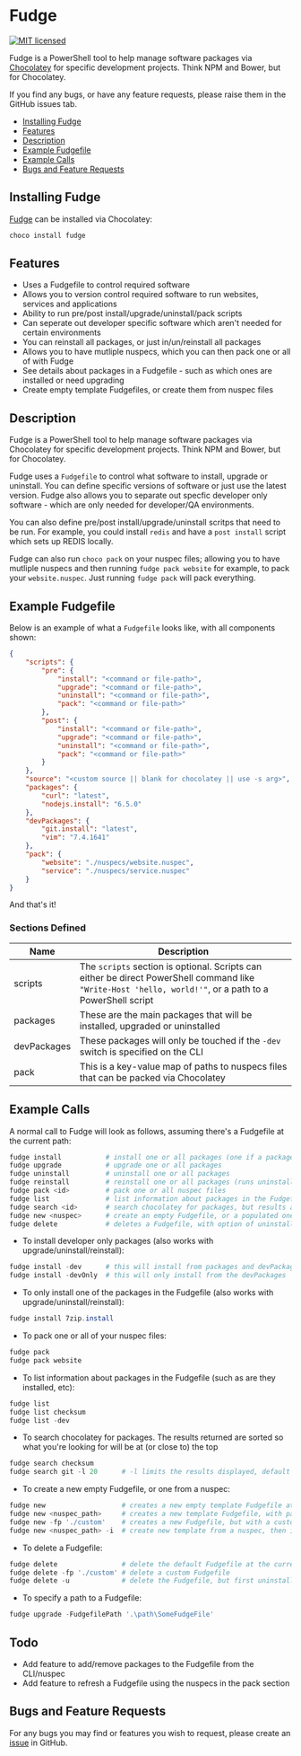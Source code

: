 # Fudge

[![MIT licensed](https://img.shields.io/badge/license-MIT-blue.svg)](https://raw.githubusercontent.com/Badgerati/Fudge/master/LICENSE.txt)

Fudge is a PowerShell tool to help manage software packages via [Chocolatey](https://chocolatey.org) for specific development projects. Think NPM and Bower, but for Chocolatey.

If you find any bugs, or have any feature requests, please raise them in the GitHub issues tab.

* [Installing Fudge](#installing-fudge)
* [Features](#features)
* [Description](#description)
* [Example Fudgefile](#example-fudgefile)
* [Example Calls](#example-calls)
* [Bugs and Feature Requests](#bugs-and-feature-requests)

## Installing Fudge

[Fudge](https://chocolatey.org/packages/fudge) can be installed via Chocolatey:

```powershell
choco install fudge
```

## Features

* Uses a Fudgefile to control required software
* Allows you to version control required software to run websites, services and applications
* Ability to run pre/post install/upgrade/uninstall/pack scripts
* Can seperate out developer specific software which aren't needed for certain environments
* You can reinstall all packages, or just in/un/reinstall all packages
* Allows you to have mutliple nuspecs, which you can then pack one or all of with Fudge
* See details about packages in a Fudgefile - such as which ones are installed or need upgrading
* Create empty template Fudgefiles, or create them from nuspec files

## Description

Fudge is a PowerShell tool to help manage software packages via Chocolatey for specific development projects. Think NPM and Bower, but for Chocolatey.

Fudge uses a `Fudgefile` to control what software to install, upgrade or uninstall. You can define specific versions of software or just use the latest version.
Fudge also allows you to separate out specfic developer only software - which are only needed for developer/QA environments.

You can also define pre/post install/upgrade/uninstall scritps that need to be run. For example, you could install `redis` and have a `post install` script which sets up REDIS locally.

Fudge can also run `choco pack` on your nuspec files; allowing you to have mutliple nuspecs and then running `fudge pack website` for example, to pack your `website.nuspec`.
Just running `fudge pack` will pack everything.

## Example Fudgefile

Below is an example of what a `Fudgefile` looks like, with all components shown:

```json
{
    "scripts": {
        "pre": {
            "install": "<command or file-path>",
            "upgrade": "<command or file-path>",
            "uninstall": "<command or file-path>",
            "pack": "<command or file-path>"
        },
        "post": {
            "install": "<command or file-path>",
            "upgrade": "<command or file-path>",
            "uninstall": "<command or file-path>",
            "pack": "<command or file-path>"
        }
    },
    "source": "<custom source || blank for chocolatey || use -s arg>",
    "packages": {
        "curl": "latest",
        "nodejs.install": "6.5.0"
    },
    "devPackages": {
        "git.install": "latest",
        "vim": "7.4.1641"
    },
    "pack": {
        "website": "./nuspecs/website.nuspec",
        "service": "./nuspecs/service.nuspec"
    }
}
```

And that's it!

### Sections Defined

| Name | Description |
| ---- | ----------- |
| scripts | The `scripts` section is optional. Scripts can either be direct PowerShell command like `"Write-Host 'hello, world!'"`, or a path to a PowerShell script |
| packages | These are the main packages that will be installed, upgraded or uninstalled |
| devPackages | These packages will only be touched if the `-dev` switch is specified on the CLI |
| pack | This is a key-value map of paths to nuspecs files that can be packed via Chocolatey |

## Example Calls

A normal call to Fudge will look as follows, assuming there's a Fudgefile at the current path:

```powershell
fudge install           # install one or all packages (one if a package_id is passed)
fudge upgrade           # upgrade one or all packages
fudge uninstall         # uninstall one or all packages
fudge reinstall         # reinstall one or all packages (runs uninstall then install)
fudge pack <id>         # pack one or all nuspec files
fudge list              # list information about packages in the Fudgefile
fudge search <id>       # search chocolatey for packages, but results are sorted
fudge new <nuspec>      # create an empty Fudgefile, or a populated one from a nuspec
fudge delete            # deletes a Fudgefile, with option of uninstalling packages first
```

* To install developer only packages (also works with upgrade/uninstall/reinstall):

```powershell
fudge install -dev      # this will install from packages and devPackages
fudge install -devOnly  # this will only install from the devPackages
```

* To only install one of the packages in the Fudgefile (also works with upgrade/uninstall/reinstall):

```powershell
fudge install 7zip.install
```

* To pack one or all of your nuspec files:

```powershell
fudge pack
fudge pack website
```

* To list information about packages in the Fudgefile (such as are they installed, etc):

```powershell
fudge list
fudge list checksum
fudge list -dev
```

* To search chocolatey for packages. The results returned are sorted so what you're looking for will be at (or close to) the top

```powershell
fudge search checksum
fudge search git -l 20      # -l limits the results displayed, default is 10 (0 is everything)
```

* To create a new empty Fudgefile, or one from a nuspec:

```powershell
fudge new                   # creates a new empty template Fudgefile at the current path
fudge new <nuspec_path>     # creates a new template Fudgefile, with packages/pack populated
fudge new -fp './custom'    # creates a new Fudgefile, but with a custom name
fudge new <nuspec_path> -i  # create new template from a nuspec, then installs the packages
```

* To delete a Fudgefile:

```powershell
fudge delete                # delete the default Fudgefile at the current path
fudge delete -fp './custom' # delete a custom Fudgefile
fudge delete -u             # delete the Fudgefile, but first uninstall the packages
```

* To specify a path to a Fudgefile:

```powershell
fudge upgrade -FudgefilePath '.\path\SomeFudgeFile'
```

## Todo

* Add feature to add/remove packages to the Fudgefile from the CLI/nuspec
* Add feature to refresh a Fudgefile using the nuspecs in the pack section

## Bugs and Feature Requests

For any bugs you may find or features you wish to request, please create an [issue](https://github.com/Badgerati/Fudge/issues "Issues") in GitHub.